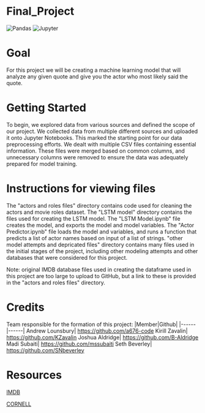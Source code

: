 # Final_Project
![Pandas](https://img.shields.io/badge/Pandas-2C2D72?style=for-the-badge&logo=pandas&logoColor=white)
![Jupyter](https://img.shields.io/badge/Jupyter-F37626.svg?&style=for-the-badge&logo=Jupyter&logoColor=white)


# Goal
For this project we will be creating a machine learning model that will analyze any given quote and give you the actor who most likely said the quote.

# Getting Started
To begin, we explored data from various sources and defined the scope of our project. We collected data from multiple different sources and uploaded it onto Jupyter Notebooks. This marked the starting point for our data preprocessing efforts. We dealt with multiple CSV files containing essential information. These files were merged based on common columns, and unnecessary columns were removed to ensure the data was adequately prepared for model training.

# Instructions for viewing files
The "actors and roles files" directory contains code used for cleaning the actors and movie roles dataset. The "LSTM model" directory contains the files used for creating the LSTM model. The "LSTM Model.ipynb" file creates the model, and exports the model and model variables. The "Actor Predictor.ipynb" file loads the model and variables, and runs a function that predicts a list of actor names based on input of a list of strings. "other model attempts and depricated files" directory contains many files used in the initial stages of the project, including other modeling attempts and other databases that were considered for this project.

Note: original IMDB database files used in creating the dataframe used in this project are too large to upload to GitHub, but a link to these is provided in the "actors and roles files" directory.

# Credits
Team responsible for the formation of this project:
|Member|Github|
|------|------|
Andrew Lounsbury| https://github.com/a676-code
Kirill Zavalin| https://github.com/KZavalin
Joshua Aldridge| https://github.com/B-Aldridge
Madi Subaiti| https://github.com/mssubaiti
Seth Beverley| https://github.com/SNbeverley

# Resources

[IMDB](https://developer.imdb.com/non-commercial-datasets/)

[CORNELL](https://www.cs.cornell.edu/~cristian/Cornell_Movie-Dialogs_Corpus.html)
